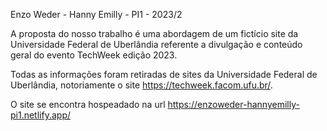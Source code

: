 Enzo Weder - Hanny Emilly - PI1 - 2023/2

A proposta do nosso trabalho é uma abordagem de um fictício site da Universidade Federal de Uberlândia referente a divulgação e conteúdo geral do evento TechWeek edição 2023.

Todas as informações foram retiradas de sites da Universidade Federal de Uberlândia, notoriamente o site https://techweek.facom.ufu.br/.

O site se encontra hospeadado na url https://enzoweder-hannyemilly-pi1.netlify.app/

